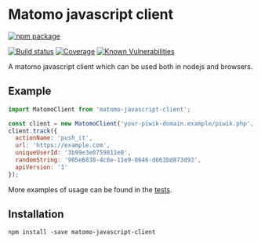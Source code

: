 # Matomo javascript client

[![npm package](https://nodei.co/npm/matomo-javascript-client.png?downloads=true&downloadRank=true&stars=true)](https://nodei.co/npm/matomo-javascript-client/)
 
[![Build status](https://img.shields.io/travis/rawroland/matomo-javascript-client.svg?style=flat-square)](https://travis-ci.org/rawroland/matomo-javascript-client)
[![Coverage](https://img.shields.io/codecov/c/github/rawroland/matomo-javascript-client.svg?style=flat-square)](https://codecov.io/github/rawroland/matomo-javascript-client?branch=master)
[![Known Vulnerabilities](https://snyk.io/test/github/rawroland/proverbial-backend-nodejs/badge.svg?targetFile=package.json&style=flat-square)](https://snyk.io/test/github/rawroland/proverbial-backend-nodejs?targetFile=package.json)

A matomo javascript client which can be used both in nodejs and browsers.

## Example
```javascript
import MatomoClient from 'matomo-javascript-client';

const client = new MatomoClient('your-piwik-domain.example/piwik.php', 1);
client.track({
  actionName: 'push_it',
  url: 'https://example.com',
  uniqueUserId: '3b99e3e0759811e8',
  randomString: '905e6838-4c8e-11e9-8646-d663bd873d93',
  apiVersion: '1' 
});
```
More examples of usage can be found in the [tests](tests).

## Installation
```shell
npm install -save matomo-javascript-client
```
